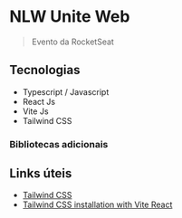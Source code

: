 # NLW Unite Web

> Evento da RocketSeat

## Tecnologias

- Typescript / Javascript
- React Js
- Vite Js
- Tailwind CSS

### Bibliotecas adicionais

## Links úteis

- [Tailwind CSS](https://tailwindcss.com/)
- [Tailwind CSS installation with Vite React](https://tailwindcss.com/docs/guides/vite#react)
